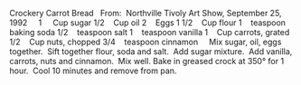 Crockery Carrot Bread
 
From:  Northville Tivoly Art Show, September 25, 1992
 
 
1     Cup sugar
1/2    Cup oil
2    Eggs
1 1/2    Cup flour
1    teaspoon baking soda
1/2    teaspoon salt
1    teaspoon vanilla
1    Cup carrots, grated
1/2    Cup nuts, chopped
3/4    teaspoon cinnamon
 
 
Mix sugar, oil, eggs together.  Sift together flour, soda and salt.  Add sugar mixture.  Add vanilla, carrots, nuts and cinnamon.  Mix well. 
Bake in greased crock at 350° for 1 hour.  Cool 10 minutes and remove from pan.
